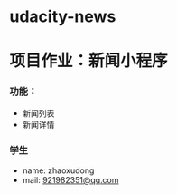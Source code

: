 # udacity-news
# 项目作业：新闻小程序

### 功能：
- 新闻列表
- 新闻详情

### 学生
- name: zhaoxudong
- mail: 921982351@qq.com
